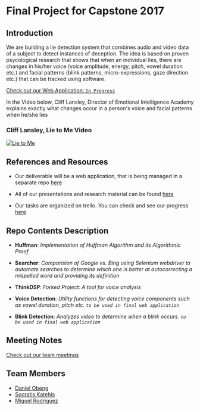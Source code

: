 # Final Project for Capstone 2017

## Introduction

We are building a lie detection system that combines audio and video data of a subject to detect instances of deception. The idea is based on proven psycological research that shows that when an individual lies, there are changes in 
his/her voice (voice amplitude, energy, pitch, vowel duration etc.) and facial patterns (blink patterns, micro-expressions, gaze direction etc.) that can be tracked using software.

[Check out our Web Application: `In Progress`](https://github.com/Notabela/Lie_to_me)

In the Video below, Cliff Lansley, Director of Emotional Intelligence Academy explains exactly what changes occur in a 
person's voice and facial patterns when he/she lies

### Cliff Lansley, Lie to Me Video

[![Lie to Me](https://img.youtube.com/vi/RnwdndsspTI/0.jpg)](https://www.youtube.com/watch?v=RnwdndsspTI "Lie to Me")


## References and Resources

- Our deliverable will be a web application, that is being managed in a separate repo [here](https://github.com/Notabela/Lie_to_me)


- All of our presentations and research material can be found [here](https://drive.google.com/open?id=13uXmD4sRa6-V3yXvP71MtuWEeBsLyqjF)


- Our tasks are organized on trello. You can check and see our progress [here](https://trello.com/b/OrsvFPzi/deception-detection)

## Repo Contents Description

- **Huffman**: *Implementation of Huffman Algorithm and its Algorithmic Proof*

- **Searcher**: *Comparision of Google vs. Bing using Selenium webdriver to automate searches to determine which one is better at autocorrecting a mispelled word and providing its definition*

- **ThinkDSP**: *Forked Project: A tool for voice analysis*

- **Voice Detection**: *Utility functions for detecting voice components such as vowel duration, pitch etc. `to be used in final web application`*

- **Blink Detection**: *Analyzes video to determine when a blink occurs. `to be used in final web application`*


## Meeting Notes

[Check out our team meetings](https://github.com/Notabela/Capstone-Fall-2017/blob/master/Meetings.md)

## Team Members

- [Daniel Obeng](https://github.com/notabela)
- [Socratis Katehis](https://github.com/zoogati)
- [Miguel Rodriguez](https://github.com/moomookittyclam148)


